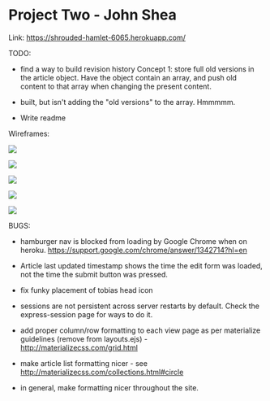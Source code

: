 # Project Two - John Shea

Link: https://shrouded-hamlet-6065.herokuapp.com/

TODO:

* find a way to build revision history
Concept 1: store full old versions in the article object. Have the object contain an array, and push old content to that array when changing the present content.
- built, but isn't adding the "old versions" to the array. Hmmmmm.

* Write readme

Wireframes:

![](http://cl.ly/image/002g3N1n3I2z/wiki_db_wireframe.jpg)

![](http://cl.ly/image/2A3Z350g2Y1K/wiki_routes_wireframe_1.jpg)

![](http://cl.ly/image/1f222N1J2c1G/wiki_routes_wireframe_2.jpg)

![](http://cl.ly/image/1t0O0e1t1f0G/wiki_views_wireframe_1.jpg)

![](http://cl.ly/image/2W0m0X381U3o/wiki_views_wireframe_2.jpg)

BUGS:

* hamburger nav is blocked from loading by Google Chrome when on heroku. https://support.google.com/chrome/answer/1342714?hl=en

* Article last updated timestamp shows the time the edit form was loaded, not the time the submit button was pressed.

* fix funky placement of tobias head icon

* sessions are not persistent across server restarts by default. Check the express-session page for ways to do it.

* add proper column/row formatting to each view page as per materialize guidelines (remove from layouts.ejs) - http://materializecss.com/grid.html

* make article list formatting nicer - see http://materializecss.com/collections.html#circle

* in general, make formatting nicer throughout the site.
